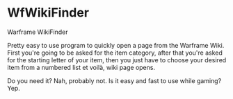 # WfWikiFinder
Warframe WikiFinder

Pretty easy to use program to quickly open a page from the Warframe Wiki.
First you're going to be asked for the item category, after that you're asked for the starting letter of your item, then you just have to choose your desired item from a numbered list et voilà, wiki page opens.

Do you need it? Nah, probably not. 
Is it easy and fast to use while gaming? Yep.
